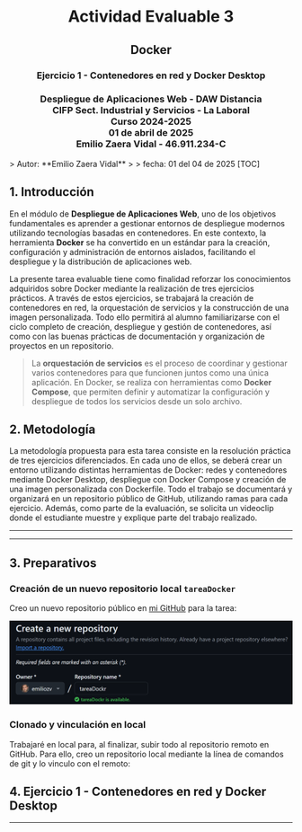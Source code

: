 <div style="text-align: center;">
    <h1>Actividad Evaluable 3</h1>
    <h2>Docker</h2>
    <h3>Ejercicio 1 - Contenedores en red y Docker Desktop</h3>
    <h3>Despliegue de Aplicaciones Web - DAW Distancia<br>
    CIFP Sect. Industrial y Servicios - La Laboral<br>
    Curso 2024-2025<br>
    01 de abril de 2025<br>
    Emilio Zaera Vidal - 46.911.234-C</h3>
</div>





<div style="page-break-after: always;"></div>
> Autor: **Emilio Zaera Vidal** 
>
> fecha: 01 del 04 de 2025
[TOC]

## 1. Introducción

En el módulo de **Despliegue de Aplicaciones Web**, uno de los objetivos fundamentales es aprender a gestionar entornos de despliegue modernos utilizando tecnologías basadas en contenedores. En este contexto, la herramienta **Docker** se ha convertido en un estándar para la creación, configuración y administración de entornos aislados, facilitando el despliegue y la distribución de aplicaciones web.

La presente tarea evaluable tiene como finalidad reforzar los conocimientos adquiridos sobre Docker mediante la realización de tres ejercicios prácticos. A través de estos ejercicios, se trabajará la creación de contenedores en red, la orquestación de servicios y la construcción de una imagen personalizada. Todo ello permitirá al alumno familiarizarse con el ciclo completo de creación, despliegue y gestión de contenedores, así como con las buenas prácticas de documentación y organización de proyectos en un repositorio.

> La **orquestación de servicios** es el proceso de coordinar y gestionar varios contenedores para que funcionen juntos como una única aplicación. En Docker, se realiza con herramientas como **Docker Compose**, que permiten definir y automatizar la configuración y despliegue de todos los servicios desde un solo archivo.



## 2. Metodología

La metodología propuesta para esta tarea consiste en la resolución práctica de tres ejercicios diferenciados. En cada uno de ellos, se deberá crear un entorno utilizando distintas herramientas de Docker: redes y contenedores mediante Docker Desktop, despliegue con Docker Compose y creación de una imagen personalizada con Dockerfile. Todo el trabajo se documentará y organizará en un repositorio público de GitHub, utilizando ramas para cada ejercicio. Además, como parte de la evaluación, se solicita un videoclip donde el estudiante muestre y explique parte del trabajo realizado.

---

---



## 3. Preparativos

### Creación de un nuevo repositorio local `tareaDocker`

Creo un nuevo repositorio público en [mi GitHub](https://github.com/emiliozv/tareaDocker) para la tarea:

<img src="./tarea_evaluable_3_docker_ej1_Emilio_Zaera_Vidal.assets/image-20250401103607546.png" alt="image-20250401103607546" style="zoom:50%;" />



### Clonado y vinculación en local

Trabajaré en local para, al finalizar, subir todo al repositorio remoto en GitHub. Para ello, creo un repositorio local mediante la línea de comandos de git y lo vinculo con el remoto:









## 4. Ejercicio 1 - Contenedores en red y Docker Desktop



---



